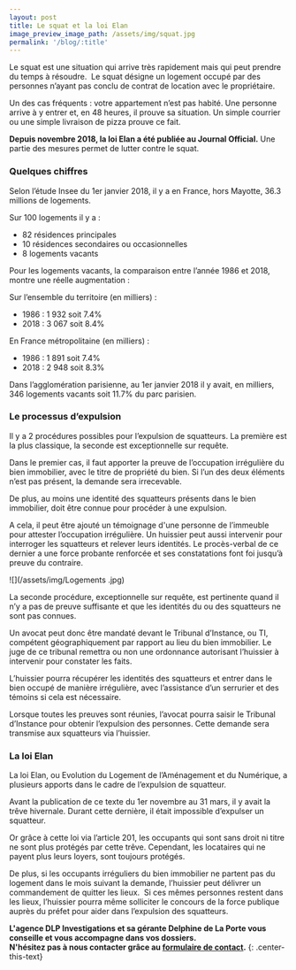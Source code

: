```yaml
---
layout: post
title: Le squat et la loi Elan
image_preview_image_path: /assets/img/squat.jpg
permalink: '/blog/:title'
---
```


Le squat est une situation qui arrive tr&egrave;s rapidement mais qui peut prendre du temps &agrave; r&eacute;soudre. &nbsp;Le squat d&eacute;signe un logement occup&eacute; par des personnes n’ayant pas conclu de contrat de location avec le propri&eacute;taire.

Un des cas fr&eacute;quents : votre appartement n’est pas habit&eacute;. Une personne arrive &agrave; y entrer et, en 48 heures, il prouve sa situation. Un simple courrier ou une simple livraison de pizza prouve ce fait.

**Depuis novembre 2018, la loi Elan a &eacute;t&eacute; publi&eacute;e au Journal Official.** Une partie des mesures permet de lutter contre le squat.

### Quelques chiffres

Selon l’&eacute;tude Insee du 1er janvier 2018, il y a en France, hors Mayotte, 36.3 millions de logements.

Sur 100 logements il y a :

* 82 r&eacute;sidences principales
* 10 r&eacute;sidences secondaires ou occasionnelles
* 8 logements vacants

Pour les logements vacants, la comparaison entre l’ann&eacute;e 1986 et 2018, montre une r&eacute;elle augmentation :

Sur l’ensemble du territoire (en milliers) :

* 1986 : 1 932 soit 7.4%
* 2018 : 3 067 soit 8.4%

En France m&eacute;tropolitaine (en milliers) :

* 1986 : 1 891 soit 7.4%
* 2018 : 2 948 soit 8.3%

Dans l’agglom&eacute;ration parisienne, au 1er janvier 2018 il y avait, en milliers, 346 logements vacants soit 11.7% du parc parisien.

### Le processus d’expulsion

Il y a 2 proc&eacute;dures possibles pour l’expulsion de squatteurs. La premi&egrave;re est la plus classique, la seconde est exceptionnelle sur requ&ecirc;te.

Dans le premier cas, il faut apporter la preuve de l’occupation irr&eacute;guli&egrave;re du bien immobilier, avec le titre de propri&eacute;t&eacute; du bien. Si l’un des deux &eacute;l&eacute;ments n’est pas pr&eacute;sent, la demande sera irrecevable.

De plus, au moins une identit&eacute; des squatteurs pr&eacute;sents dans le bien immobilier, doit &ecirc;tre connue pour proc&eacute;der &agrave; une expulsion.

A cela, il peut &ecirc;tre ajout&eacute; un t&eacute;moignage d'une personne de l’immeuble pour attester l’occupation irr&eacute;guli&egrave;re. Un huissier peut aussi intervenir pour interroger les squatteurs et relever leurs identit&eacute;s. Le proc&egrave;s-verbal de ce dernier a une force probante renforc&eacute;e et ses constatations font foi jusqu’&agrave; preuve du contraire.

![](/assets/img/Logements .jpg)

La seconde proc&eacute;dure, exceptionnelle sur requ&ecirc;te, est pertinente quand il n’y a pas de preuve suffisante et que les identit&eacute;s du ou des squatteurs ne sont pas connues.

Un avocat peut donc &ecirc;tre mandat&eacute; devant le Tribunal d’Instance, ou TI, comp&eacute;tent g&eacute;ographiquement par rapport au lieu du bien immobilier. Le juge de ce tribunal remettra ou non une ordonnance autorisant l’huissier &agrave; intervenir pour constater les faits.

L’huissier pourra r&eacute;cup&eacute;rer les identit&eacute;s des squatteurs et entrer dans le bien occup&eacute; de mani&egrave;re irr&eacute;guli&egrave;re, avec l’assistance d’un serrurier et des t&eacute;moins si cela est n&eacute;cessaire.

Lorsque toutes les preuves sont r&eacute;unies, l’avocat pourra saisir le Tribunal d’Instance pour obtenir l’expulsion des personnes. Cette demande sera transmise aux squatteurs via l’huissier.

### La loi Elan

La loi Elan, ou Evolution du Logement de l’Am&eacute;nagement et du Num&eacute;rique, a plusieurs apports dans le cadre de l’expulsion de squatteur.

Avant la publication de ce texte du 1er novembre au 31 mars, il y avait la tr&ecirc;ve hivernale. Durant cette derni&egrave;re, il &eacute;tait impossible d’expulser un squatteur.

Or gr&acirc;ce &agrave; cette loi via l’article 201, les occupants qui sont sans droit ni titre ne sont plus prot&eacute;g&eacute;s par cette tr&ecirc;ve. Cependant, les locataires qui ne payent plus leurs loyers, sont toujours prot&eacute;g&eacute;s.

De plus, si les occupants irr&eacute;guliers du bien immobilier ne partent pas du logement dans le mois suivant la demande, l’huissier peut d&eacute;livrer un commandement de quitter les lieux.&nbsp; Si ces m&ecirc;mes personnes restent dans les lieux, l’huissier pourra m&ecirc;me solliciter le concours de la force publique aupr&egrave;s du pr&eacute;fet pour aider dans l’expulsion des squatteurs.

**L'agence DLP Investigations et sa g&eacute;rante Delphine de La Porte vous conseille et vous accompagne dans vos dossiers.**<br>**N'h&eacute;sitez pas &agrave; nous contacter gr&acirc;ce au&nbsp;[formulaire de contact](https://dlp-investigations.fr/#contact).**
{: .center-this-text}